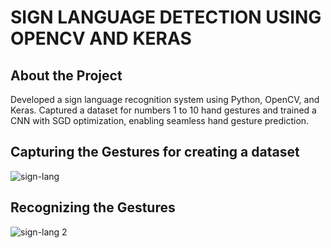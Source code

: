 # SIGN LANGUAGE DETECTION USING OPENCV AND KERAS
## About the Project 
Developed a sign language recognition system using Python, OpenCV, and Keras. Captured a dataset for numbers 1 to 10 hand gestures and trained a CNN with SGD optimization, enabling seamless hand gesture prediction.

## Capturing the Gestures for creating a dataset
![sign-lang](https://github.com/nihal2405/sign-lang/assets/95127237/f64f0de9-320a-4d4e-b87d-e9db61138d0b)

## Recognizing the Gestures
![sign-lang 2](https://github.com/nihal2405/sign-lang/assets/95127237/31ea00cd-9e17-49d8-a526-e8e66bc16de6)
